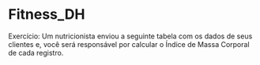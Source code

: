 # Fitness_DH
Exercício: Um nutricionista enviou a seguinte tabela com os dados de seus clientes e, você será responsável por calcular o Índice de Massa Corporal de cada registro.
